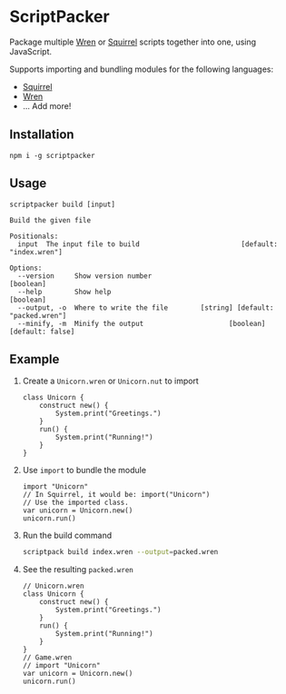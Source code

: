 # ScriptPacker

Package multiple [Wren](http://wren.io) or [Squirrel](http://squirrel-lang.org/) scripts together into one, using JavaScript.

Supports importing and bundling modules for the following languages:
- [Squirrel](http://squirrel-lang.org)
- [Wren](http://wren.io)
- ... Add more!

## Installation

```
npm i -g scriptpacker
```

## Usage

```
scriptpacker build [input]

Build the given file

Positionals:
  input  The input file to build                         [default: "index.wren"]

Options:
  --version     Show version number                                    [boolean]
  --help        Show help                                              [boolean]
  --output, -o  Where to write the file        [string] [default: "packed.wren"]
  --minify, -m  Minify the output                     [boolean] [default: false]
```

## Example

1. Create a `Unicorn.wren` or `Unicorn.nut` to import
	``` wren
	class Unicorn {
		construct new() {
			System.print("Greetings.")
		}
		run() {
			System.print("Running!")
		}
	}
	```

2. Use `import` to bundle the module
	```
	import "Unicorn"
	// In Squirrel, it would be: import("Unicorn")
	// Use the imported class.
	var unicorn = Unicorn.new()
	unicorn.run()
	```

3. Run the build command
	``` bash
	scriptpack build index.wren --output=packed.wren
	```

4. See the resulting `packed.wren`
	``` wren
	// Unicorn.wren
	class Unicorn {
		construct new() {
			System.print("Greetings.")
		}
		run() {
			System.print("Running!")
		}
	}
	// Game.wren
	// import "Unicorn"
	var unicorn = Unicorn.new()
	unicorn.run()
	```
